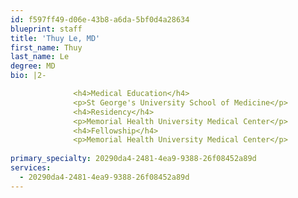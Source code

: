 ```yaml
---
id: f597ff49-d06e-43b8-a6da-5bf0d4a28634
blueprint: staff
title: 'Thuy Le, MD'
first_name: Thuy
last_name: Le
degree: MD
bio: |2-

              <h4>Medical Education</h4>
              <p>St George's University School of Medicine</p>
              <h4>Residency</h4>
              <p>Memorial Health University Medical Center</p>
              <h4>Fellowship</h4>
              <p>Memorial Health University Medical Center</p>
          
primary_specialty: 20290da4-2481-4ea9-9388-26f08452a89d
services:
  - 20290da4-2481-4ea9-9388-26f08452a89d
---
```


